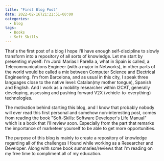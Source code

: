 ```yaml
---
title: "First Blog Post"
date: 2022-02-16T21:21:51+00:00
categories:
  - blog
tags:
  - Books
  - Soft Skills
---
```

That's the first post of a blog I hope I'll have enough self-discipline to slowly transform into a repository of all sorts of knowledge. Let me start by presenting myself: I'm Jordi Marias I Parella a, what in Spain is called, a Telecommunications Engineer (with a major in Networks), in other parts of the world would be called a mix between Computer Science and Electrical Engineering. I'm from Barcelona, and as usual in this city, I speak three languages close to the native level: Catalan(my mother tongue), Spanish and English. And I work as a mobility researcher within I2CAT, generally developing, assessing and pushing forward V2X (vehicle-to-everything) technologies.

The motivation behind starting this blog, and I know that probably nobody will ever read this first personal and somehow non-interesting post, comes from reading the book "Soft-Skills: Software Developer's Life Manual" which is a book that I'll review soon. Especially from the part that remarks the importance of marketeer yourself to be able to get more opportunities.

The purpose of this blog is mainly to create a repository of knowledge regarding all of the challenges I found while working as a Researcher and Developer. Along with some book summaries/reviews that I'm reading on my free time to compliment all of my education.